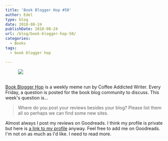 ```yaml
---
title: 'Book Blogger Hop #50'
author: Edel
type: blog
date: 2018-08-24
publishDate: 2018-08-24
url: /blog/book-blogger-hop-50/
categories:
  - Books
tags:
  - book blogger hop

---
```

<figure><a rel="_nofollow" href="http://www.coffeeaddictedwriter.com/p/blog-page.html"><img src="https://i1.wp.com/3.bp.blogspot.com/-2bKizvp-A9w/WEjGAM4OjJI/AAAAAAAAV50/nU3xHQNtvSQQ8dRsB8OueG061E99KPrYACLcB/s1600/Book%2BBlogger%2BHop%2B%2528Final%2529.png?w=663&#038;ssl=1" data-recalc-dims="1" /></a></figure> 

<a rel="_nofollow" href="http://www.coffeeaddictedwriter.com/p/blog-page.html"></a>

<a rel="_nofollow" href="http://www.coffeeaddictedwriter.com/p/blog-page.html"><br /> </a><a rel="_nofollow" href="http://www.coffeeaddictedwriter.com/p/blog-page.html">Book Blogger Hop</a> is a weekly meme run by Coffee Addicted Writer. Every Friday, a question is posted for the book blog community to discuss. This week's question is&#8230;

> Where do you post your reviews besides your blog? Please list them all so perhaps we can find some new sites.

Almost always I post my reviews on Goodreads. I think my profile is private but here is [a link to my profile](https://www.goodreads.com/user/show/3727879-mazohyst) anyway. Feel free to add me on Goodreads. I'm not on as much as I'd like. I need to read more.